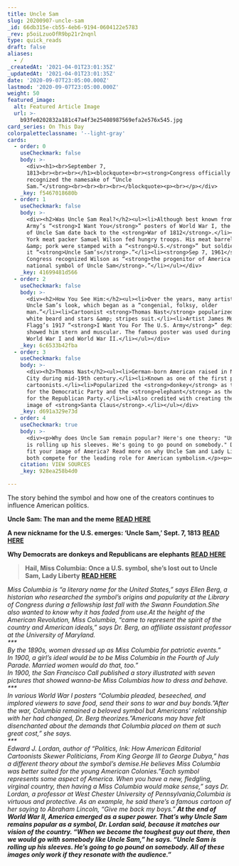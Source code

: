 ```yaml
---
title: Uncle Sam
slug: 20200907-uncle-sam
_id: 66db315e-cb55-4eb6-9194-0604122e5783
_rev: p5oiLzuoOfR9bp21r2nqnl
type: quick_reads
draft: false
aliases:
  - /
_createdAt: '2021-04-01T23:01:35Z'
_updatedAt: '2021-04-01T23:01:35Z'
date: '2020-09-07T23:05:00.000Z'
lastmod: '2020-09-07T23:05:00.000Z'
weight: 50
featured_image:
  alt: Featured Article Image
  url: >-
    b93fe0202832a181c47a4f3e25408987569efa2e576x545.jpg
card_series: On This Day
colorpaletteclassname: '--light-gray'
cards:
  - order: 0
    useCheckmark: false
    body: >-
      <div><h1><br>September 7,
      1813<br><br><br></h1><blockquote><br><strong>Congress officially
      recognized the namesake of “Uncle
      Sam.”</strong><br><br><br><br></blockquote><p><br></p></div>
    _key: f5467018680b
  - order: 1
    useCheckmark: false
    body: >-
      <div><h2>Was Uncle Sam Real?</h2><ul><li>Although best known from the U.S.
      Army’s “<strong>I Want You</strong>” posters of World War I, the origins
      of Uncle Sam date back to the <strong>War of 1812</strong>.</li><li>New
      York meat packer Samuel Wilson fed hungry troops. His meat barrels of beef
      &amp; pork were stamped with a “<strong>U.S.</strong>” but soldiers called
      it “<strong>Uncle Sam’s</strong>.”</li><li><strong>Sep 7, 1961</strong>:
      Congress recognized Wilson as “<strong>the progenitor of America’s
      national symbol of Uncle Sam</strong>.”</li></ul></div>
    _key: 41699481d566
  - order: 2
    useCheckmark: false
    body: >-
      <div><h2>How You See Him:</h2><ul><li>Over the years, many artists shaped
      Uncle Sam’s look, which began as a “congenial, folksy, older
      man.”</li><li>Cartoonist <strong>Thomas Nast</strong> popularized him with
      white beard and stars &amp; stripes suit.</li><li>Artist James Montgomery
      Flagg’s 1917 “<strong>I Want You For The U.S. Army</strong>” depiction
      showed him stern and muscular. The famous poster was used during both
      World War I and World War II.</li></ul></div>
    _key: 6c6533b42fba
  - order: 3
    useCheckmark: false
    body: >-
      <div><h2>Thomas Nast</h2><ul><li>German-born American raised in New York
      City during mid-19th century.</li><li>Known as one of the first political
      cartoonists.</li><li>Popularized the <strong>donkey</strong> as the symbol
      for the Democratic Party and the <strong>elephant</strong> as the symbol
      for the Republican Party.</li><li>Also credited with creating the modern
      image of <strong>Santa Claus</strong>.</li></ul></div>
    _key: d691a329e73d
  - order: 4
    useCheckmark: true
    body: >-
      <div><p>Why does Uncle Sam remain popular? Here's one theory: "Uncle Sam
      is rolling up his sleeves. He's going to go pound on somebody." Does that
      fit your image of America? Read more on why Uncle Sam and Lady Liberty
      both compete for the leading role for American symbolism.</p><p></p></div>
    citation: VIEW SOURCES
    _key: 928ea258b4d0

---
```

The story behind the symbol and how one of the creators continues to influence American politics.

**Uncle Sam: The man and the meme** [**READ HERE**](https://americanhistory.si.edu/blog/2013/09/uncle-sam-the-man-and-the-meme-the-origins-of-uncle-sam.html)

**A new nickname for the U.S. emerges: ‘Uncle Sam,’ Sept. 7, 1813** [**READ HERE**](https://www.politico.com/story/2017/09/07/a-new-nickname-for-the-us-emerges-uncle-sam-sept-7-1813-242299)

**Why Democrats are donkeys and Republicans are elephants** [**READ HERE**](https://www.cnn.com/style/article/why-democrats-are-donkeys-republicans-are-elephants-artsy/index.html)

> **Hail, Miss Columbia: Once a U.S. symbol, she’s lost out to Uncle Sam, Lady Liberty** [**READ HERE**](http://www.post-gazette.com/ae/2008/03/18/Hail-Miss-Columbia-Once-a-U-S-symbol-she-s-lost-out-to-Uncle-Sam-Lady-Liberty/stories/200803180240)  
  
  
  
_Miss Columbia is “a literary name for the United States,” says Ellen Berg, a historian who researched the symbol’s origins and popularity at the Library of Congress during a fellowship last fall with the Swann Foundation.She also wanted to know why it has faded from use.At the height of the American Revolution, Miss Columbia, “came to represent the spirit of the country and American ideals,” says Dr. Berg, an affiliate assistant professor at the University of Maryland._  
_***_  
_By the 1890s, women dressed up as Miss Columbia for patriotic events.”_  
_In 1900, a girl’s ideal would be to be Miss Columbia in the Fourth of July Parade. Married women would do that, too.”_  
_In 1900, the San Francisco Call published a story illustrated with seven pictures that showed wanna-be Miss Columbias how to dress and behave._  
_***_  
_In various World War I posters “Columbia pleaded, beseeched, and implored viewers to save food, send their sons to war and buy bonds.”After the war, Columbia remained a beloved symbol but Americans’ relationship with her had changed, Dr. Berg theorizes.”Americans may have felt disenchanted about the demands that Columbia placed on them at such great cost,” she says._  
_***_  
_Edward J. Lordan, author of “Politics, Ink: How American Editorial Cartoonists Skewer Politicians, From King George III to George Dubya,” has a different theory about the symbol’s demise.He believes Miss Columbia was better suited for the young American Colonies.”Each symbol represents some aspect of America. When you have a new, fledgling, virginal country, then having a Miss Columbia would make sense,” says Dr. Lordan, a professor at West Chester University of Pennsylvania,Columbia is virtuous and protective. As an example, he said there’s a famous cartoon of her saying to Abraham Lincoln, “Give me back my boys.”_ **_At the end of World War II, America emerged as a super power. That’s why Uncle Sam remains popular as a symbol, Dr. Lordan said, because it matches our vision of the country. “When we become the toughest guy out there, then we would go with somebody like Uncle Sam,” he says. “Uncle Sam is rolling up his sleeves. He’s going to go pound on somebody. All of these images only work if they resonate with the audience.”_**